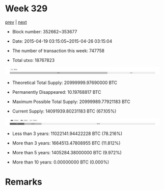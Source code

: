 # Week 329

[prev](week0328.md) | [next](week0330.md)

- Block number: 352662~353677

- Date: 2015-04-19 03:15:05~2015-04-26 03:15:04

- The number of transaction this week: 747758

- Total utxo: 18767823

![](../images/mined_week0329.png)

- Theoretical Total Supply: 20999999.97690000 BTC

- Permanently Disappeared: 10.19768817 BTC

- Maximum Possible Total Supply: 20999989.77921183 BTC

- Current Supply: 14091939.80231183 BTC (67.105%)

![](../images/year_week0329.png)


- Less than 3 years: 11022141.94422228 BTC (78.216%)

- More than 3 years: 1664513.47808955 BTC (11.812%)

- More than 5 years: 1405284.38000000 BTC (9.972%)

- More than 10 years: 0.00000000 BTC (0.000%)

# Remarks

